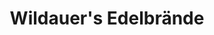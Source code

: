 ---
title: "Wildauer's Edelbrände"
url: /aschau-im-zillertal/wildauers-edelbraende/
shop: Spirituosen
---